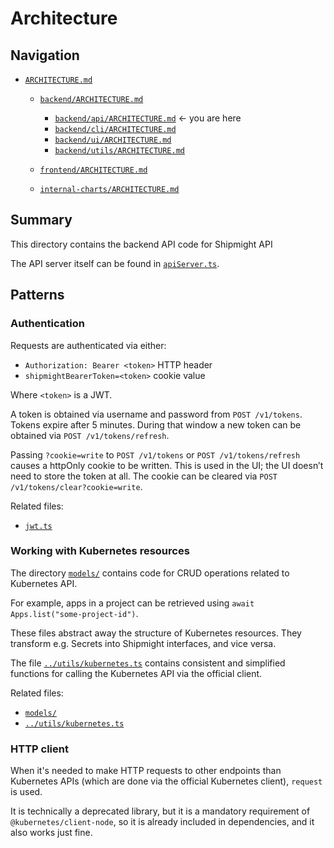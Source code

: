 # Architecture

## Navigation

- [`ARCHITECTURE.md`](../../ARCHITECTURE.md)

  - [`backend/ARCHITECTURE.md`](../../backend/ARCHITECTURE.md)

    - [`backend/api/ARCHITECTURE.md`](../../backend/api/ARCHITECTURE.md) <- you are here
    - [`backend/cli/ARCHITECTURE.md`](../../backend/cli/ARCHITECTURE.md)
    - [`backend/ui/ARCHITECTURE.md`](../../backend/ui/ARCHITECTURE.md)
    - [`backend/utils/ARCHITECTURE.md`](../../backend/utils/ARCHITECTURE.md)

  - [`frontend/ARCHITECTURE.md`](../../frontend/ARCHITECTURE.md)

  - [`internal-charts/ARCHITECTURE.md`](../../internal-charts/ARCHITECTURE.md)

## Summary

This directory contains the backend API code for Shipmight API

The API server itself can be found in [`apiServer.ts`](apiServer.ts).

## Patterns

### Authentication

Requests are authenticated via either:

- `Authorization: Bearer <token>` HTTP header
- `shipmightBearerToken=<token>` cookie value

Where `<token>` is a JWT.

A token is obtained via username and password from `POST /v1/tokens`. Tokens expire after 5 minutes. During that window a new token can be obtained via `POST /v1/tokens/refresh`.

Passing `?cookie=write` to `POST /v1/tokens` or `POST /v1/tokens/refresh` causes a httpOnly cookie to be written. This is used in the UI; the UI doesn’t need to store the token at all. The cookie can be cleared via `POST /v1/tokens/clear?cookie=write`.

Related files:

- [`jwt.ts`](jwt.ts)

### Working with Kubernetes resources

The directory [`models/`](models/) contains code for CRUD operations related to Kubernetes API.

For example, apps in a project can be retrieved using `await Apps.list("some-project-id")`.

These files abstract away the structure of Kubernetes resources. They transform e.g. Secrets into Shipmight interfaces, and vice versa.

The file [`../utils/kubernetes.ts`](../utils/kubernetes.ts) contains consistent and simplified functions for calling the Kubernetes API via the official client.

Related files:

- [`models/`](models/)
- [`../utils/kubernetes.ts`](../utils/kubernetes.ts)

### HTTP client

When it's needed to make HTTP requests to other endpoints than Kubernetes APIs (which are done via the official Kubernetes client), `request` is used.

It is technically a deprecated library, but it is a mandatory requirement of `@kubernetes/client-node`, so it is already included in dependencies, and it also works just fine.
